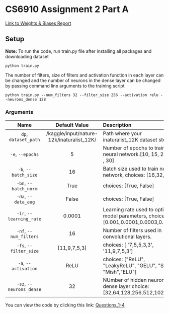 # CS6910 Assignment 2 Part A

[Link to Weights & Biases Report](https://api.wandb.ai/links/cs23m074yash/5dhz3ok5)

## Setup

**Note:** To run the code, run train.py file after installing all packages and downloading dataset

```
python train.py
```

The number of filters, size of filters and activation function in each layer can be changed and  the number of neurons in the dense layer can be changed by passing command line arguments to the training script

```
python train.py --num_filters 32 --filter_size 256 --activation relu --neurons_dense 128
``` 

### Arguments

| Name | Default Value | Description |
| :---: | :-------------: | :----------- |
| `dp`, `dataset_path` | /kaggle/input/nature-12k/inaturalist_12K/ | Path where your inaturalist_12K dataset store |
| `-e`, `--epochs` | 5 | Number of epochs to train neural network.[10, 15, 20 , 25 , 30] |
| `-b`, `--batch_size` | 16 | Batch size used to train neural network, choices: [16,32,64] | 
| `-bn`, `--batch_norm` | True | choices:  [True, False] | 
| `-da`, `--data_aug` | False | choices:  [True, False] | 
| `-lr`, `--learning_rate` | 0.0001 | Learning rate used to optimize model parameters, choices: [0.001,0.0001,0.0003,0.0005] | 
| `-nf`, `--num_filters` | 16 | Number of filters used in convolutional layers. | 
| `-fs`, `--filter_size` | [11,9,7,5,3] | choices: [ '7,5,5,3,3', '11,9,7,5,3'] | 
| `-a`, `--activation` | ReLU | choices:  ["ReLU", "LeakyReLU", "GELU", "SiLU", "Mish","ELU"] |
| `-sz`, `--neurons_dense` | 32 | NUmber of hidden neurons in dense layer choice: [32,64,128,256,512,1024 ]. |


You can view the code by clicking this link: [Questions_1-4](<DL_ASSIGNMENT_2_PART_A.ipynb>)
